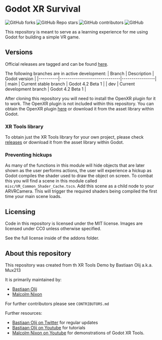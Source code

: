 # Godot XR Survival

![GitHub forks](https://img.shields.io/github/forks/thederpykrafter/godot-xr-survival?style=plastic)
![GitHub Repo stars](https://img.shields.io/github/stars/thederpykrafter/godot-xr-survival?style=plastic)
![GitHub contributors](https://img.shields.io/github/contributors/thederpykrafter/godot-xr-survival?style=plastic)
![GitHub](https://img.shields.io/github/license/thederpykrafter/godot-xr-survival?style=plastic)

This repository is meant to serve as a learning experience for me using Godot for building a simple VR game.
## Versions

Official releases are tagged and can be found [here](https://github.com/thederpykrafter/godot-xr-survival/releases).

The following branches are in active development:
|  Branch  |  Description                  |  Godot version  |
|----------|-------------------------------|-----------------|
|   main   | Current stable branch    |  Godot 4.2 Beta 1     |
|    dev   | Current development branch  |  Godot 4.2 Beta 1     |

After cloning this repository you will need to install the OpenXR plugin for it to work. The OpenXR plugin is not included within this repository.
You can obtain the OpenXR plugin [here](https://github.com/GodotVR/godot_openxr/releases) or download it from the asset library within Godot.

### XR Tools library

To obtain just the XR Tools library for your own project, please check [releases](https://github.com/GodotVR/godot-xr-tools/releases) or download it from the asset library within Godot.

### Preventing hickups

As many of the functions in this module will hide objects that are later shown as the user performs actions, the user will experience a hickup as Godot compiles the shader used to draw the object on screen. 
To combat this you will find a scene in this module called `misc/VR_Common_Shader_Cache.tscn`.
Add this scene as a child node to your ARVRCamera. This will trigger the required shaders being
compiled the first time your main scene loads.

## Licensing

Code in this repository is licensed under the MIT license.
Images are licensed under CC0 unless otherwise specified.

See the full license inside of the addons folder.

## About this repository

This repository was created from th XR Tools Demo by Bastiaan Olij a.k.a. Mux213

It is primarily maintained by:
- [Bastiaan Olij](https://github.com/BastiaanOlij/)
- [Malcolm Nixon](https://github.com/Malcolmnixon/)

For further contributors please see `CONTRIBUTORS.md`

Further resources:
- [Bastiaan Olij on Twitter](https://twitter.com/mux213) for regular updates
- [Bastiaan Olij on Youtube](https://www.youtube.com/BastiaanOlij) for tutorials
- [Malcolm Nixon on Youtube](https://www.youtube.com/user/MalcolmANixon) for demonstrations of Godot XR Tools.
